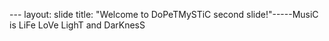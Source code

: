 ​---
​layout​: ​slide​
​title​: ​"​Welcome to DoPeTMySTiC second slide!​"​
-----MusiC is LiFe 
LoVe LighT and DarKnesS
​
